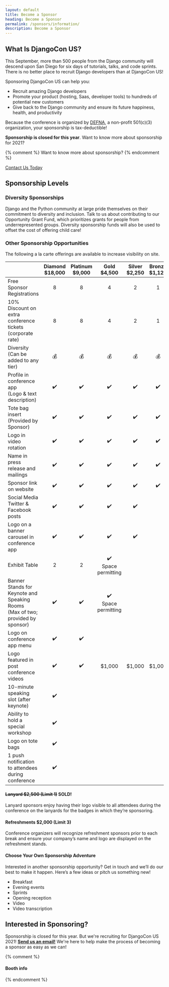 ```yaml
---
layout: default
title: Become a Sponsor
heading: Become a Sponsor
permalink: /sponsors/information/
description: Become a Sponsor
---
```


## What Is DjangoCon US?

This September, more than 500 people from the Django community will descend upon San Diego for six days of tutorials, talks, and code sprints. There is no better place to recruit Django developers than at DjangoCon US!

Sponsoring DjangoCon US can help you:

- Recruit amazing Django developers
- Promote your product (hosting, Saas, developer tools) to hundreds of potential new customers
- Give back to the Django community and ensure its future happiness, health, and productivity

Because the conference is organized by [DEFNA](https://www.defna.org/), a non-profit 501(c)(3) organization, your sponsorship is tax-deductible!

**Sponsorship is closed for this year**. Want to know more about sponsorship for 2021?


{% comment %}
Want to know more about sponsorship?
{% endcomment %}

<a href="mailto:{{site.sponsors_email}}" class="button">Contact Us Today</a>

## Sponsorship Levels

### Diversity Sponsorships

Django and the Python community at large pride themselves on their commitment to diversity and inclusion. Talk to us about contributing to our Opportunity Grant Fund, which prioritizes grants for people from underrepresented groups. Diversity sponsorship funds will also be used to offset the cost of offering child care!

### Other Sponsorship Opportunities

The following a la carte offerings are available to increase visibility on site.

|                                                                                    | Diamond<br> $18,000 | Platinum<br> $9,000 | Gold<br> $4,500                                         | Silver<br> $2,250  | Bronze<br> $1,125  |
| ---------------------------------------------------------------------------------- | :-----------------: | :-----------------: | :-----------------------------------------------------: | :----------------: | :----------------: |
| Free Sponsor Registrations                                                         |          8          |          8          |                            4                            |         2          |         1          |
| 10% Discount on extra conference tickets (corporate rate)                          |          8          |          8          |                            4                            |         2          |         1          |
| Diversity<br> (Can be added to any tier)                                           |     :moneybag:      |     :moneybag:      |                       :moneybag:                        |     :moneybag:     |     :moneybag:     |
| Profile in conference app<br> (Logo & text description)                            | :heavy_check_mark:  | :heavy_check_mark:  |                   :heavy_check_mark:                    | :heavy_check_mark: | :heavy_check_mark: |
| Tote bag insert<br> (Provided by Sponsor)                                          | :heavy_check_mark:  | :heavy_check_mark:  |                   :heavy_check_mark:                    | :heavy_check_mark: | :heavy_check_mark: |
| Logo in video rotation                                                             | :heavy_check_mark:  | :heavy_check_mark:  |                   :heavy_check_mark:                    | :heavy_check_mark: | :heavy_check_mark: |
| Name in press release and mailings                                                 | :heavy_check_mark:  | :heavy_check_mark:  |                   :heavy_check_mark:                    | :heavy_check_mark: | :heavy_check_mark: |
| Sponsor link on website                                                            | :heavy_check_mark:  | :heavy_check_mark:  |                   :heavy_check_mark:                    | :heavy_check_mark: | :heavy_check_mark: |
| Social Media<br> Twitter & Facebook posts                                          | :heavy_check_mark:  | :heavy_check_mark:  |                   :heavy_check_mark:                    | :heavy_check_mark: |                    |
| Logo on a banner carousel in conference app                                        | :heavy_check_mark:  | :heavy_check_mark:  |                   :heavy_check_mark:                    | :heavy_check_mark: |                    |
| Exhibit Table                                                                      |          2          |          2          |            :heavy_check_mark: <br>Space permitting      |                    |                    |
| Banner Stands for Keynote and Speaking Rooms<br> (Max of two; provided by sponsor) | :heavy_check_mark:  | :heavy_check_mark:  |            :heavy_check_mark: <br>Space permitting      |                    |                    |
| Logo on conference app menu                                                        | :heavy_check_mark:  | :heavy_check_mark:  |                                                         |                    |                    |
| Logo featured in post conference videos                                            | :heavy_check_mark:  | :heavy_check_mark:  |                         $1,000                          |      $1,000        |      $1,000        |
| 10-minute speaking slot (after keynote)                                            | :heavy_check_mark:  |                     |                                                         |                    |                    |
| Ability to hold a special workshop                                                 | :heavy_check_mark:  |                     |                                                         |                    |                    |
| Logo on tote bags                                                                  | :heavy_check_mark:  |                     |                                                         |                    |                    |
| 1 push notification to attendees during conference                                 | :heavy_check_mark:  |                     |                                                         |                    |                    |

#### <del>Lanyard $2,500 (Limit 1)</del> SOLD!

Lanyard sponsors enjoy having their logo visible to all attendees during the conference on the lanyards for the badges in which they’re sponsoring.

#### Refreshments $2,000 (Limit 3)

Conference organizers will recognize refreshment sponsors prior to each break and ensure your company’s name and logo are displayed on the refreshment stands.

#### Choose Your Own Sponsorship Adventure

Interested in another sponsorship opportunity? Get in touch and we’ll do our best to make it happen. Here’s a few ideas or pitch us something new!

- Breakfast
- Evening events
- Sprints
- Opening reception
- Video
- Video transcription

## Interested in Sponsoring?

Sponsorship is closed for this year. But we're recruiting for DjangoCon US 2021! <strong><a href="mailto:{{site.sponsors_email}}">Send us an email!</a></strong> We're here to help make the process of becoming a sponsor as easy as we can!

{% comment %}
#### Booth info
{% endcomment %}
